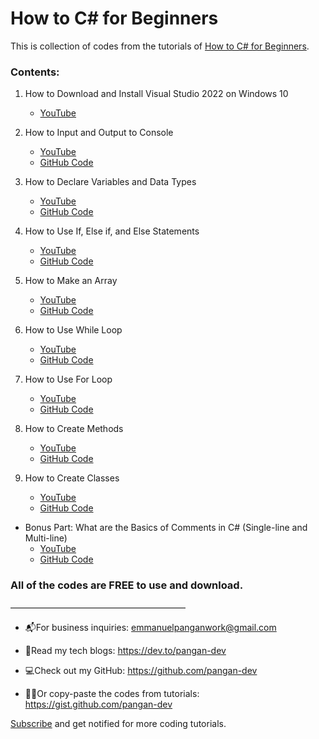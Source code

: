 # How to C# for Beginners
This is collection of codes from the tutorials of [How to C# for Beginners](https://www.youtube.com/playlist?list=PLVpQq5OykpeywG-0REgv6rRH5XZ1SAfIR).

### Contents:
1. How to Download and Install Visual Studio 2022 on Windows 10
    - [YouTube](https://youtu.be/4X1x3yJwbyM?si=_hiamcJ1Ad1R08-_)

2. How to Input and Output to Console
   - [YouTube](https://youtu.be/wAU-hyoXrwM?si=E60oIPEYuJ4aN9xj)
   - [GitHub Code](https://github.com/pangan-dev/How-to-C-Sharp-for-Beginners/blob/main/(Tutorial%2002)%20How%20to%20Input%20and%20Output%20to%20Console/Program.cs)
  
3. How to Declare Variables and Data Types
   - [YouTube](https://youtu.be/eLud6CIJW-w?si=O1nMvbOJs8bw5GlI)
   - [GitHub Code](https://github.com/pangan-dev/How-to-C-Sharp-for-Beginners/blob/main/(Tutorial%2003)%20How%20to%20Declare%20Variables%20and%20Data%20Types/Program.cs)

4. How to Use If, Else if, and Else Statements
   - [YouTube](https://youtu.be/gUCZjoCfGY0?si=bBcy_07W8bNsc0ms)
   - [GitHub Code](https://github.com/pangan-dev/How-to-C-Sharp-for-Beginners/blob/main/(Tutorial%2004)%20How%20to%20Use%20If%2C%20Else%20if%2C%20and%20Else%20Statements/Program.cs)

5. How to Make an Array
   - [YouTube](https://youtu.be/Z66hAazERww?si=10jMBj0aM7b6pORa)
   - [GitHub Code](https://github.com/pangan-dev/How-to-C-Sharp-for-Beginners/blob/main/(Tutorial%2005)%20How%20to%20Make%20an%20Array/Program.cs)

6. How to Use While Loop
   - [YouTube](https://youtu.be/8HruJlQGziY?si=DJLc0RrOqbWnpq18)
   - [GitHub Code](https://github.com/pangan-dev/How-to-C-Sharp-for-Beginners/blob/main/(Tutorial%2006)%20How%20to%20Use%20While%20Loop/Program.cs)

7. How to Use For Loop
   - [YouTube](https://youtu.be/gEGBZKSla-4?si=ZqVbcXkWi7_Q06x9)
   - [GitHub Code](https://github.com/pangan-dev/How-to-C-Sharp-for-Beginners/blob/main/(Tutorial%2007)%20How%20to%20Use%20For%20Loop/Program.cs)

8. How to Create Methods
   - [YouTube](https://youtu.be/j8yz_ZbAziA?si=3YzTPNJa9MFGeQOD)
   - [GitHub Code](https://github.com/pangan-dev/How-to-C-Sharp-for-Beginners/blob/main/(Tutorial%2008)%20How%20to%20Create%20Methods/Program.cs)

9. How to Create Classes
   - [YouTube](https://youtu.be/knRPQDitjsI?si=wUUynM8lqY0jXo1N)
   - [GitHub Code](https://github.com/pangan-dev/How-to-C-Sharp-for-Beginners/blob/main/(Tutorial%2009)%20How%20to%20Create%20Classes/Program.cs)

* Bonus Part: What are the Basics of Comments in C# (Single-line and Multi-line)
   - [YouTube](https://youtu.be/A4HBSZXOyxE?si=FB6J3cC5jL9-jfaV)
   - [GitHub Code](https://github.com/pangan-dev/How-to-C-Sharp-for-Beginners/blob/main/(Bonus%20Part)%20What%20are%20the%20Basics%20of%20Comments%20in%20C%23%20(Single-line%20and%20Multi-line)/Program.cs)

### All of the codes are FREE to use and download.

————————————————————

- 📬For business inquiries:
emmanuelpanganwork@gmail.com

- 📖Read my tech blogs:
https://dev.to/pangan-dev

- 💻Check out my GitHub:
https://github.com/pangan-dev

- 👩‍💻Or copy-paste the codes from tutorials:
https://gist.github.com/pangan-dev

[Subscribe](https://www.youtube.com/@Emmanuel-Pangan) and get notified for more coding tutorials.
